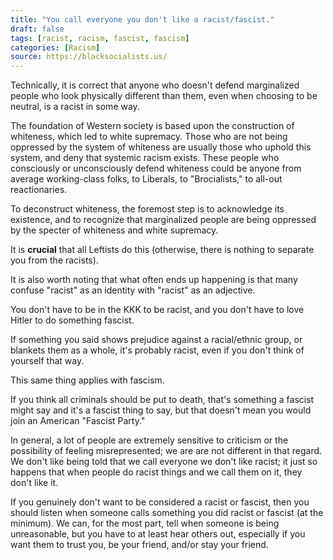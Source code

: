 ```yaml
---
title: "You call everyone you don't like a racist/fascist."
draft: false
tags: [racist, racism, fascist, fascism]
categories: [Racism]
source: https://blacksocialists.us/
---
```


Technically, it is correct that anyone who doesn't defend marginalized people who look physically different than them, even when choosing to be neutral, is a racist in some way.  
  
The foundation of Western society is based upon the construction of whiteness, which led to white supremacy. Those who are not being oppressed by the system of whiteness are usually those who uphold this system, and deny that systemic racism exists. These people who consciously or unconsciously defend whiteness could be anyone from average working-class folks, to Liberals, to "Brocialists," to all-out reactionaries.  
  
To deconstruct whiteness, the foremost step is to acknowledge its existence, and to recognize that marginalized people are being oppressed by the specter of whiteness and white supremacy.  
  
It is **crucial** that all Leftists do this (otherwise, there is nothing to separate you from the racists).  
  
It is also worth noting that what often ends up happening is that many confuse "racist" as an identity with "racist" as an adjective.  
  
You don't have to be in the KKK to be racist, and you don't have to love Hitler to do something fascist.  
  
If something you said shows prejudice against a racial/ethnic group, or blankets them as a whole, it's probably racist, even if you don't think of yourself that way.  
  
This same thing applies with fascism.  
  
If you think all criminals should be put to death, that's something a fascist might say and it's a fascist thing to say, but that doesn't mean you would join an American "Fascist Party."  
  
In general, a lot of people are extremely sensitive to criticism or the possibility of feeling misrepresented; we are are not different in that regard. We don't like being told that we call everyone we don't like racist; it just so happens that when people do racist things and we call them on it, they don't like it.  
  
If you genuinely don't want to be considered a racist or fascist, then you should listen when someone calls something you did racist or fascist (at the minimum). We can, for the most part, tell when someone is being unreasonable, but you have to at least hear others out, especially if you want them to trust you, be your friend, and/or stay your friend.

